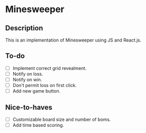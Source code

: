 # Minesweeper

## Description

This is an implementation of Minesweeper using JS and React.js.

## To-do
- [ ] Implement correct grid revealment.
- [ ] Notify on loss.
- [ ] Notify on win.
- [ ] Don't permit loss on first click.
- [ ] Add new game button.

## Nice-to-haves
- [ ] Customizable board size and number of boms.
- [ ] Add time based scoring.
